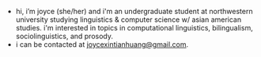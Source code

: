 - hi, i’m joyce (she/her) and i'm an undergraduate student at northwestern university studying linguistics & computer science w/ asian american studies. i'm interested in topics in computational linguistics, bilingualism, sociolinguistics, and prosody.
- i can be contacted at joycexintianhuang@gmail.com.
